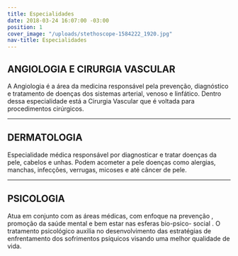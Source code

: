 ```yaml
---
title: Especialidades
date: 2018-03-24 16:07:00 -03:00
position: 1
cover_image: "/uploads/stethoscope-1584222_1920.jpg"
nav-title: Especialidades
---
```


## ANGIOLOGIA E CIRURGIA VASCULAR
A Angiologia é a área da medicina responsável pela prevenção, diagnóstico e tratamento de doenças dos sistemas arterial, venoso e linfático. Dentro dessa especialidade está a Cirurgia Vascular que é voltada para procedimentos cirúrgicos.

---

## DERMATOLOGIA
Especialidade médica responsável por diagnosticar e tratar doenças da pele, cabelos e unhas. Podem acometer a pele doenças como alergias, manchas, infecções, verrugas, micoses e até câncer de pele.

---

## PSICOLOGIA
Atua em conjunto com as áreas médicas, com enfoque na prevenção , promoção da saúde mental e bem estar nas esferas bio-psico- social . O tratamento psicológico auxilia no desenvolvimento das estratégias de enfrentamento dos sofrimentos psíquicos visando uma melhor qualidade de vida.